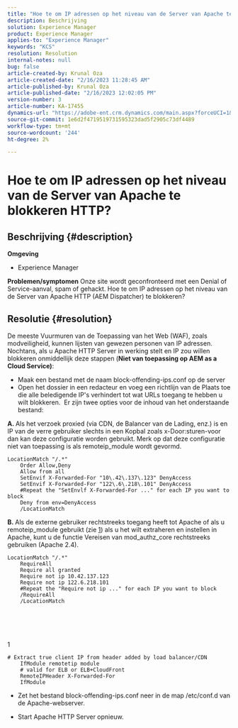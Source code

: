 ```yaml
---
title: "Hoe te om IP adressen op het niveau van de Server van Apache te blokkeren HTTP?"
description: Beschrijving
solution: Experience Manager
product: Experience Manager
applies-to: "Experience Manager"
keywords: "KCS"
resolution: Resolution
internal-notes: null
bug: false
article-created-by: Krunal Oza
article-created-date: "2/16/2023 11:28:45 AM"
article-published-by: Krunal Oza
article-published-date: "2/16/2023 12:02:05 PM"
version-number: 3
article-number: KA-17455
dynamics-url: "https://adobe-ent.crm.dynamics.com/main.aspx?forceUCI=1&pagetype=entityrecord&etn=knowledgearticle&id=9dedd710-edad-ed11-aad1-6045bd006793"
source-git-commit: 1e6d2f4719519731595323dad5f2905c73df4489
workflow-type: tm+mt
source-wordcount: '244'
ht-degree: 2%

---
```


# Hoe te om IP adressen op het niveau van de Server van Apache te blokkeren HTTP?

## Beschrijving {#description}

<b>Omgeving</b>
- Experience Manager



<b>Problemen/symptomen</b>
Onze site wordt geconfronteerd met een Denial of Service-aanval, spam of gehackt. Hoe te om IP adressen op het niveau van de Server van Apache HTTP (AEM Dispatcher) te blokkeren?


## Resolutie {#resolution}


De meeste Vuurmuren van de Toepassing van het Web (WAF), zoals modveiligheid, kunnen lijsten van gewezen personen van IP adressen. Nochtans, als u Apache HTTP Server in werking stelt en IP zou willen blokkeren onmiddellijk deze stappen (<b>Niet van toepassing op AEM as a Cloud Service)</b>:

- Maak een bestand met de naam block-offending-ips.conf op de server
- Open het dossier in een redacteur en voeg een richtlijn van de Plaats toe die alle beledigende IP&#39;s verhindert tot wat URLs toegang te hebben u wilt blokkeren.  Er zijn twee opties voor de inhoud van het onderstaande bestand:


<b>A. </b>Als het verzoek proxied (via CDN, de Balancer van de Lading, enz.) is en IP van de verre gebruiker slechts in een Kopbal zoals x-Door:sturen-voor dan kan deze configuratie worden gebruikt. Merk op dat deze configuratie niet van toepassing is als remoteip_module wordt gevormd.


```
LocationMatch "/.*"
    Order Allow,Deny
    Allow from all
    SetEnvif X-Forwarded-For "10\.42\.137\.123" DenyAccess
    SetEnvif X-Forwarded-For "122\.6\.218\.101" DenyAccess
    #Repeat the "SetEnvlf X-Forwarded-For ..." for each IP you want to block
    Deny from env=DenyAccess
    /LocationMatch
```




<b>B. </b>Als de externe gebruiker rechtstreeks toegang heeft tot Apache of als u remoteip_module gebruikt (zie [1](https://helpx.adobe.com/experience-manager/kb/block-ips-apache-http-server.html#remoteip_module)) als u het wilt extraheren en instellen in Apache, kunt u de functie Vereisen van mod_authz_core rechtstreeks gebruiken (Apache 2.4).


```
LocationMatch "/.*"
    RequireAll
    Require all granted
    Require not ip 10.42.137.123
    Require not ip 122.6.218.101
    #Repeat the "Require not ip ..." for each IP you want to block
    /RequireAll
    /LocationMatch
```

<br><br> <br><br>
1


```
# Extract true client IP from header added by load balancer/CDN
    IfModule remotetip module
    # valid for ELB or ELB+CloudFront
    RemoteIPHeader X-Forwarded-For
    IfModule
```


- Zet het bestand block-offending-ips.conf neer in de map /etc/conf.d van de Apache-webserver.


- Start Apache HTTP Server opnieuw.



